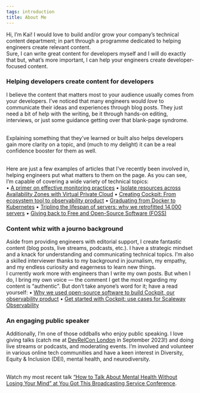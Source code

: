 ```yaml
---
tags: introduction
title: About Me
---
```


Hi, I’m Kai! I would love to build and/or grow your company’s technical content department; in part through a programme dedicated to helping engineers create relevant content.
<br>Sure, I can write great content for developers myself and I will do exactly that but, what’s more important, I can help your engineers create developer-focused content.
<br>
### Helping developers create content for developers
I believe the content that matters most to your audience usually comes from your developers. I’ve noticed that many engineers would *love* to communicate their ideas and experiences through blog posts. They just need a bit of help with the writing, be it through hands-on editing, interviews, or just some guidance getting over that blank-page syndrome. 

<br>Explaining something that they’ve learned or built also helps developers gain more clarity on a topic, and (much to my delight) it can be a real confidence booster for them as well.

<br>Here are just a few examples of articles that I’ve recently been involved in, helping engineers put what matters to them on the page. As you can see, I’m capable of covering a wide variety of technical topics:
<br>
• [A primer on effective monitoring practices](https://www.scaleway.com/en/blog/effective-monitoring-practices/)
• [Isolate resources across Availability Zones with Virtual Private Cloud](https://www.scaleway.com/en/blog/virtual-private-cloud-public-beta/)
• [Creating Cockpit: From ecosystem tool to observability product](https://www.scaleway.com/en/blog/cockpit-observability-tool-product/)
• [Graduating from Docker to Kubernetes](https://www.scaleway.com/en/blog/from-docker-to-kubernetes/)
• [Tripling the lifespan of servers: why we retrofitted 14,000 servers](https://www.scaleway.com/en/blog/the-transformers-project/)
• [Giving back to Free and Open-Source Software (FOSS)](https://www.scaleway.com/en/blog/foss-giving-back/)
<br>
### Content whiz with a journo background
Aside from providing engineers with editorial support, I create fantastic content (blog posts, live streams, podcasts, etc.). I have a strategic mindset and a knack for understanding and communicating technical topics. I’m also a skilled interviewer thanks to my background in journalism, my empathy, and my endless curiosity and eagerness to learn new things.
<br>
I currently work more with engineers than I write my own posts. But when I do, I bring my own voice — the comment I get the most regarding my content is “authentic”. But don’t take anyone’s word for it; have a read yourself:
• [Why we used open-source software to build Cockpit, our observability product](https://www.scaleway.com/en/blog/cockpit-scaleway-observability-product/)
• [Get started with Cockpit: use cases for Scaleway Observability](https://www.scaleway.com/en/blog/cockpit-observability-use-cases/)
<br>
### An engaging public speaker
Additionally, I’m one of those oddballs who enjoy public speaking. I love giving talks (catch me at [DevRelCon London](https://london-2023.devrelcon.dev/speaker/kai-katschthaler/) in September 2023!) and doing live streams or podcasts, and moderating events. I’m involved and volunteer in various online tech communities and have a keen interest in Diversity, Equity & Inclusion (DEI), mental health, and neurodiversity.

<br>Watch my most recent talk [“How to Talk About Mental Health Without Losing Your Mind” at You Got This Broadcasting Service Conference](https://yougotthis.io/library/talk-about-mental-health-combat-stigma).